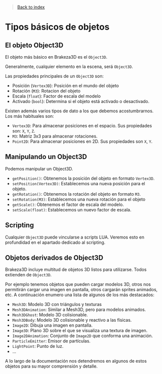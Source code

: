 >[Back to index](https://github.com/rzeronte/brakeza3d/blob/master/doc/00-index.md)

# Tipos básicos de objetos

## El objeto Object3D

El objeto más básico en Brakeza3D es el `Object3D`.

Generalmente, cualquier elemento en la escena, será `Object3D`.

Las propiedades principales de un `Object3D` son:

- Posición (`Vertex3D`): Posición en el mundo del objeto
- Rotación (`M3`): Rotacion del objeto
- Escala (`float`): Factor de escala del modelo
- Activado (`bool`): Determina si el objeto está activado o desactivado.

Existen además varios tipos de dato a los que debemos acostumbrarnos. Los más habituales son:

- `Vertex3D`: Para almacenar posiciones en el espacio. Sus propiedades son: `X`, `Y`, `Z`.
- `M3`: Matriz 3x3 para almacenar rotaciones.
- `Point2D`: Para almacenar posiciones en 2D. Sus propiedades son `X`, `Y`.

## Manipulando un Object3D

Podemos manipular un Object3D.

- `getPosition()`: Obtenemos la posición del objeto en formato `Vertex3D`.
- `setPosition(Vertex3D)`: Establecemos una nueva posición para el objeto.
- `getRotation()`: Obtenemos la rotación del objeto en formato `M3`.
- `setRotation(M3)`: Establecemos una nueva rotación para el objeto
- `getScale()`: Obtenemos el factor de escala del modelo.
- `setScale(float)`: Establecemos un nuevo factor de escala.

## Scripting

Cualquier `Object3D` puede vincularse a scripts LUA. Veremos esto en profundidad en el apartado dedicado
al scripting.

## Objetos derivados de Object3D

Brakeza3D incluye multitud de objetos 3D listos para utilizarse. Todos extienden de
`Object3D`.

Por ejemplo tenemos objetos que pueden cargar modelos 3D, otros nos permitirán cargar una imagen en pantalla,
otros cargarán sprites animados, etc. A continuación enumero una lista de algunos de los más destacados:

- `Mesh3D`: Modelo 3D con triángulos y texturas
- `Mesh3DAnimation`: Similar a Mesh3D, pero para modelos animados.
- `Mesh3DGhost`: Modelo 3D colisionable.
- `Mesh3DBody`: Modelo 3D colisionable y reactivo a las físicas.
- `Image2D`: Dibuja una imagen en pantalla.
- `Image3D`: Plano 3D sobre el que se visualiza una textura de imagen.
- `Image2DAnimation`: Conjunto de `Image2D` que conforma una animación.
- `ParticleEmitter`: Emisor de partículas.
- `LightPoint`: Punto de luz.
- ...

A lo largo de la documentación nos detendremos en algunos de estos objetos para su mayor
comprensión y detalle.
